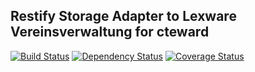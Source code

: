## Restify Storage Adapter to Lexware Vereinsverwaltung for cteward

[![Build Status][travis-image]][travis-url]
[![Dependency Status][gemnasium-image]][gemnasium-url]
[![Coverage Status][coveralls-image]][coveralls-url]

[travis-image]: https://secure.travis-ci.org/berlincount/cteward-st-lexware.svg?branch=nodejs
[travis-url]: https://travis-ci.org/berlincount/cteward-st-lexware

[gemnasium-image]: https://gemnasium.com/berlincount/cteward-st-lexware.png
[gemnasium-url]: https://gemnasium.com/berlincount/cteward-st-lexware

[coveralls-image]: https://img.shields.io/coveralls/berlincount/cteward-st-lexware/nodejs.svg
[coveralls-url]: https://coveralls.io/r/berlincount/cteward-st-lexware?branch=nodejs

